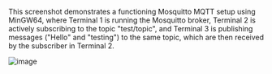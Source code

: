 This screenshot demonstrates a functioning Mosquitto MQTT setup using MinGW64, where Terminal 1 is running the Mosquitto broker, Terminal 2 is actively subscribing to the topic "test/topic", and Terminal 3 is publishing messages ("Hello" and "testing") to the same topic, which are then received by the subscriber in Terminal 2.

![image](https://github.com/mlandeo1/CPE332/assets/123087304/24ff41b8-3df8-48c2-aa19-d7ac0891f941)

